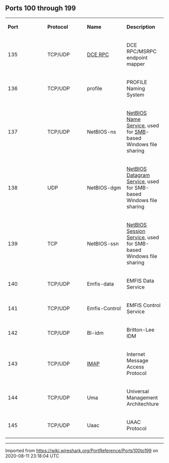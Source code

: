 ## Ports 100 through 199

<div>

<table>
<colgroup>
<col style="width: 25%" />
<col style="width: 25%" />
<col style="width: 25%" />
<col style="width: 25%" />
</colgroup>
<tbody>
<tr class="odd">
<td><p><strong>Port</strong></p></td>
<td><p><strong>Protocol</strong></p></td>
<td><p><strong>Name</strong></p></td>
<td><p><strong>Description</strong></p></td>
</tr>
<tr class="even">
<td><p><span id="A135" class="anchor"></span> 135</p></td>
<td><p>TCP/UDP</p></td>
<td><p><a href="/DCE/RPC">DCE RPC</a></p></td>
<td><p>DCE RPC/MSRPC endpoint mapper</p></td>
</tr>
<tr class="odd">
<td><p><span id="A136" class="anchor"></span> 136</p></td>
<td><p>TCP/UDP</p></td>
<td><p>profile</p></td>
<td><p>PROFILE Naming System</p></td>
</tr>
<tr class="even">
<td><p><span id="A137" class="anchor"></span> 137</p></td>
<td><p>TCP/UDP</p></td>
<td><p>NetBIOS-ns</p></td>
<td><p><a href="/NetBIOS/NBNS">NetBIOS Name Service</a>, used for <a href="/SMB">SMB</a>-based Windows file sharing</p></td>
</tr>
<tr class="odd">
<td><p><span id="A138" class="anchor"></span> 138</p></td>
<td><p>UDP</p></td>
<td><p>NetBIOS-dgm</p></td>
<td><p><a href="/NetBIOS/NBDS">NetBIOS Datagram Service</a>, used for SMB-based Windows file sharing</p></td>
</tr>
<tr class="even">
<td><p><span id="A139" class="anchor"></span> 139</p></td>
<td><p>TCP</p></td>
<td><p>NetBIOS-ssn</p></td>
<td><p><a href="/NetBIOS/NBSS">NetBIOS Session Service</a>, used for SMB-based Windows file sharing</p></td>
</tr>
<tr class="odd">
<td><p><span id="A140" class="anchor"></span> 140</p></td>
<td><p>TCP/UDP</p></td>
<td><p>Emfis-data</p></td>
<td><p>EMFIS Data Service</p></td>
</tr>
<tr class="even">
<td><p><span id="A141" class="anchor"></span> 141</p></td>
<td><p>TCP/UDP</p></td>
<td><p>Emfis-Control</p></td>
<td><p>EMFIS Control Service</p></td>
</tr>
<tr class="odd">
<td><p><span id="A142" class="anchor"></span> 142</p></td>
<td><p>TCP/UDP</p></td>
<td><p>Bl-idm</p></td>
<td><p>Britton-Lee IDM<br />
</p></td>
</tr>
<tr class="even">
<td><p><span id="A143" class="anchor"></span> 143</p></td>
<td><p>TCP/UDP</p></td>
<td><p><a href="/IMAP">IMAP</a></p></td>
<td><p>Internet Message Access Protocol<br />
</p></td>
</tr>
<tr class="odd">
<td><p><span id="A144" class="anchor"></span> 144</p></td>
<td><p>TCP/UDP</p></td>
<td><p>Uma</p></td>
<td><p>Universal Management Architechture</p></td>
</tr>
<tr class="even">
<td><p><span id="A145" class="anchor"></span> 145</p></td>
<td><p>TCP/UDP</p></td>
<td><p>Uaac</p></td>
<td><p>UAAC Protocol</p></td>
</tr>
</tbody>
</table>

</div>

---

Imported from https://wiki.wireshark.org/PortReference/Ports100to199 on 2020-08-11 23:18:04 UTC
